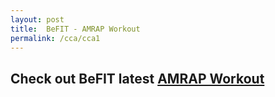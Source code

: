 ```yaml
---
layout: post
title:  BeFIT - AMRAP Workout
permalink: /cca/cca1
---
```

## Check out BeFIT latest [AMRAP Workout](https://www.instagram.com/p/CEQoO2iHmgL/)
